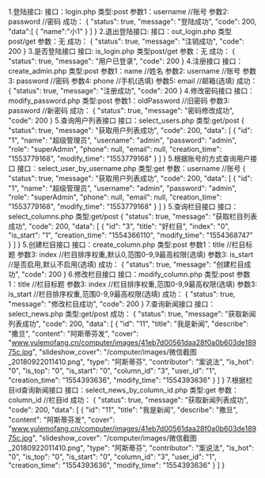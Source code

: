 1.登陆接口:
	接口：login.php
	类型:post
	参数1：username  //账号
	参数2: password  //密码
	成功：
	{
    	"status": true,
    	"message": "登陆成功",
    	"code": 200,
    	"data":[
    		{
    			"name":"小1"
    		}
    	]
	}
2.退出登陆接口:
	接口：out_login.php
	类型post/get
	参数：无
	成功：
	{
    	"status": true,
    	"message": "注销成功",
    	"code": 200
	}
3.是否登陆接口
	接口: is_login.php
	类型post/get
	参数：无
	成功：
	{
    	"status": true,
    	"message": "用户已登录",
    	"code": 200
	}
4.注册接口
	接口：create_admin.php
	类型:post
	参数1：name  //姓名
	参数2: username  //账号
	参数3: password      //密码
	参数4: phone      //手机(选填)
	参数5: email      //邮箱(选填)
	成功：
	{
    	"status": true,
    	"message": "注册成功",
    	"code": 200
	}
4.修改密码接口
	接口：modify_password.php
	类型:post
	参数1：oldPassword  //旧密码
	参数3: password      //新密码
	成功：
	{
    	"status": true,
    	"message": "密码修改成功",
    	"code": 200
	}
5.查询用户列表接口
	接口：select_users.php
	类型:get/post
	{
    	"status": true,
    	"message": "获取用户列表成功",
    	"code": 200,
    	"data": [
        	{
        	    "id": "1",
        	    "name": "超级管理员",
        	    "username": "admin",
        	    "password": "admin",
            	"role": "superAdmin",
            	"phone": null,
            	"email": null,
            	"creation_time": "1553779168",
            	"modify_time": "1553779168"
        	}
    	]
	}
5.根据账号的方式查询用户接口
	接口：select_user_by_username.php
	类型:get
	参数：username  //账号
	{
    	"status": true,
    	"message": "获取用户列表成功",
    	"code": 200,
    	"data": [
        	{
        	    "id": "1",
        	    "name": "超级管理员",
        	    "username": "admin",
        	    "password": "admin",
            	"role": "superAdmin",
            	"phone": null,
            	"email": null,
            	"creation_time": "1553779168",
            	"modify_time": "1553779168"
        	}
    	]
	}
5.查询栏目接口
	接口：select_columns.php
	类型:get/post
	{
    	"status": true,
    	"message": "获取栏目列表成功",
    	"code": 200,
    	"data": [
        	{
            	"id": "3",
            	"title": "好栏目",
            	"index": "0",
            	"is_start": "1",
            	"creation_time": "1554366110",
            	"modify_time": "1554368747"
        	}
    	]
	}
5.创建栏目接口
	接口：create_column.php
	类型:post
	参数1：title  //栏目标题
	参数3: index      //栏目排序权重,默认0,范围0-9,9最高权限(选填)
	参数3: is_start      //是否启用,默认不启用(选填)
	成功：
	{
    	"status": true,
    	"message": "创建栏目成功",
    	"code": 200
	}
6.修改栏目接口
	接口：modify_column.php
	类型:post
	参数1：title  //栏目标题
	参数3: index      //栏目排序权重,范围0-9,9最高权限(选填)
	参数3: is_start      //栏目排序权重,范围0-9,9最高权限(选填)
	成功：
	{
    	"status": true,
    	"message": "修改栏目成功",
    	"code": 200
	}
7.查询新闻接口
	接口：select_news.php
	类型:get/post
	成功：
	{
    	"status": true,
    	"message": "获取新闻列表成功",
    	"code": 200,
    	"data": [
        	{
            	"id": "11",
            	"title": "我是新闻",
            	"describe": "撒旦",
            	"content": "阿斯蒂芬发",
            	"cover": "www.yulemofang.cn/computer/images/41eb7d00561daa28f0a0b603de18975c.jpg",
            	"slideshow_cover": "/computer/images/微信截图_20180922011410.png",
            	"type": "阿斯蒂芬",
            	"contributor": "案说法",
            	"is_hot": "0",
            	"is_top": "0",
            	"is_start": "0",
            	"column_id": "3",
            	"user_id": "1",
            	"creation_time": "1554393636",
            	"modify_time": "1554393636"
        	}
    	]
	}
7.根据栏目id查询新闻接口
	接口：select_news_by_column_id.php
	类型:get
	参数：column_id  //栏目id
	成功：
	{
    	"status": true,
    	"message": "获取新闻列表成功",
    	"code": 200,
    	"data": [
        	{
            	"id": "11",
            	"title": "我是新闻",
            	"describe": "撒旦",
            	"content": "阿斯蒂芬发",
            	"cover": "www.yulemofang.cn/computer/images/41eb7d00561daa28f0a0b603de18975c.jpg",
            	"slideshow_cover": "/computer/images/微信截图_20180922011410.png",
            	"type": "阿斯蒂芬",
            	"contributor": "案说法",
            	"is_hot": "0",
            	"is_top": "0",
            	"is_start": "0",
            	"column_id": "3",
            	"user_id": "1",
            	"creation_time": "1554393636",
            	"modify_time": "1554393636"
        	}
    	]
	}